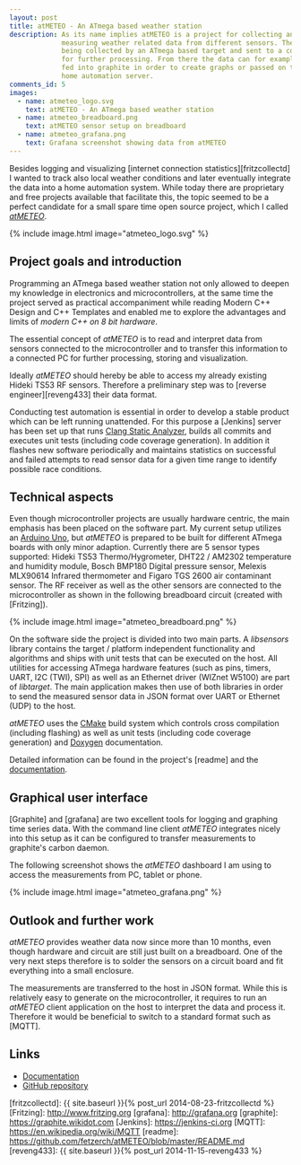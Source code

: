 ```yaml
---
layout: post
title: atMETEO - An ATmega based weather station
description: As its name implies atMETEO is a project for collecting and
             measuring weather related data from different sensors. The data is
             being collected by an ATmega based target and sent to a computer
             for further processing. From there the data can for example be
             fed into graphite in order to create graphs or passed on to a
             home automation server.
comments_id: 5
images:
  - name: atmeteo_logo.svg
    text: atMETEO - An ATmega based weather station
  - name: atmeteo_breadboard.png
    text: atMETEO sensor setup on breadboard
  - name: atmeteo_grafana.png
    text: Grafana screenshot showing data from atMETEO
---
```


Besides logging and visualizing [internet connection statistics][fritzcollectd]
I wanted to track also local weather conditions and later eventually integrate
the data into a home automation system. While today there are proprietary and
free projects available that facilitate this, the topic seemed to be a perfect
candidate for a small spare time open source project, which I called
*[atMETEO]*.

{% include image.html image="atmeteo_logo.svg" %}

## Project goals and introduction

Programming an ATmega based weather station not only allowed to deepen my
knowledge in electronics and microcontrollers, at the same time the project
served as practical accompaniment while reading Modern C++ Design and
C++ Templates and enabled me to explore the advantages and limits of
*modern C++ on 8 bit hardware*.

The essential concept of *atMETEO* is to read and interpret data from
sensors connected to the microcontroller and to transfer this
information to a connected PC for further processing, storing and
visualization.

Ideally *atMETEO* should hereby be able to access my already existing Hideki
TS53 RF sensors. Therefore a preliminary step was to
[reverse engineer][reveng433] their data format.

Conducting test automation is essential in order to develop a stable
product which can be left running unattended. For this purpose a [Jenkins]
server has been set up that runs [Clang Static Analyzer], builds all commits
and executes unit tests (including code coverage generation). In addition it
flashes new software periodically and maintains statistics on successful and
failed attempts to read sensor data for a given time range to identify possible
race conditions.

## Technical aspects

Even though microcontroller projects are usually hardware centric, the
main emphasis has been placed on the software part. My current setup utilizes
an [Arduino Uno][], but *atMETEO* is prepared to be built for different
ATmega boards with only minor adaption. Currently there are 5 sensor types
supported: Hideki TS53 Thermo/Hygrometer, DHT22 / AM2302 temperature and
humidity module, Bosch BMP180 Digital pressure sensor, Melexis MLX90614
Infrared thermometer and Figaro TGS 2600 air contaminant sensor. The RF
receiver as well as the other sensors are connected to the microcontroller as
shown in the following breadboard circuit (created with [Fritzing]).

{% include image.html image="atmeteo_breadboard.png" %}

On the software side the project is divided into two main parts.
A *libsensors* library contains the target / platform independent
functionality and algorithms and ships with unit tests that can be executed
on the host. All utilities for accessing ATmega hardware features (such as
pins, timers, UART, I2C (TWI), SPI) as well as an Ethernet driver
(WIZnet W5100) are part of *libtarget*. The main application makes then use of
both libraries in order to send the measured sensor data in JSON format over
UART or Ethernet (UDP) to the host.

*atMETEO* uses the [CMake] build system which controls cross compilation
(including flashing) as well as unit tests (including code coverage
generation) and [Doxygen] documentation.

Detailed information can be found in the project's [readme] and the
[documentation].

## Graphical user interface

[Graphite] and [grafana] are two excellent tools for logging and graphing time
series data. With the command line client *atMETEO* integrates nicely into
this setup as it can be configured to transfer measurements to graphite's
carbon daemon.

The following screenshot shows the *atMETEO* dashboard I am using to access
the measurements from PC, tablet or phone.

{% include image.html image="atmeteo_grafana.png" %}

## Outlook and further work

*atMETEO* provides weather data now since more than 10 months, even though
hardware and circuit are still just built on a breadboard. One of the very
next steps therefore is to solder the sensors on a circuit board and fit
everything into a small enclosure.

The measurements are transferred to the host in JSON format. While this is
relatively easy to generate on the microcontroller, it requires to run an
*atMETEO* client application on the host to interpret the data and process it.
Therefore it would be beneficial to switch to a standard format such as [MQTT].

## Links

* [Documentation][documentation]
* [GitHub repository][atMETEO]

[atMETEO]: https://github.com/fetzerch/atMETEO
[Arduino Uno]: http://arduino.cc/en/pmwiki.php?n=Main/arduinoBoardUno
[Clang Static Analyzer]: http://clang-analyzer.llvm.org
[CMake]: http://www.cmake.org
[documentation]: https://fetzerch.github.io/atMETEO
[Doxygen]: http://www.doxygen.org
[fritzcollectd]: {{ site.baseurl }}{% post_url 2014-08-23-fritzcollectd %}
[Fritzing]: http://www.fritzing.org
[grafana]: http://grafana.org
[graphite]: https://graphite.wikidot.com
[Jenkins]: https://jenkins-ci.org
[MQTT]: https://en.wikipedia.org/wiki/MQTT
[readme]: https://github.com/fetzerch/atMETEO/blob/master/README.md
[reveng433]: {{ site.baseurl }}{% post_url 2014-11-15-reveng433 %}
